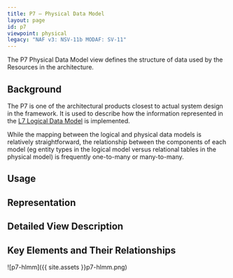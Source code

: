 ```yaml
---
title: P7 – Physical Data Model
layout: page
id: p7
viewpoint: physical
legacy: "NAF v3: NSV-11b MODAF: SV-11"
---
```



The P7 Physical Data Model view defines the structure of data used by
the Resources in the architecture.

## Background

The P7 is one of the architectural products closest to actual system
design in the framework. It is used to describe how the information
represented in the [L7 Logical Data Model](l7.html) is implemented.

While the mapping between the logical and physical data models is
relatively straightforward, the relationship between the components of
each model (eg entity types in the logical model versus relational
tables in the physical model) is frequently one-to-many or many-to-many.

## Usage

## Representation

## Detailed View Description

## Key Elements and Their Relationships

![p7-hlmm]({{ site.assets }}p7-hlmm.png)
